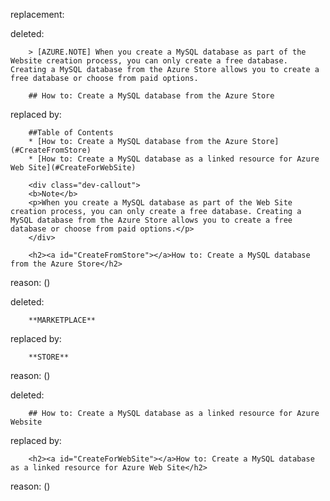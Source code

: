 replacement:

deleted:

		> [AZURE.NOTE] When you create a MySQL database as part of the Website creation process, you can only create a free database. Creating a MySQL database from the Azure Store allows you to create a free database or choose from paid options.
		
		## How to: Create a MySQL database from the Azure Store

replaced by:

		##Table of Contents
		* [How to: Create a MySQL database from the Azure Store](#CreateFromStore)
		* [How to: Create a MySQL database as a linked resource for Azure Web Site](#CreateForWebSite)
		
		<div class="dev-callout"> 
		<b>Note</b> 
		<p>When you create a MySQL database as part of the Web Site creation process, you can only create a free database. Creating a MySQL database from the Azure Store allows you to create a free database or choose from paid options.</p> 
		</div>
		
		<h2><a id="CreateFromStore"></a>How to: Create a MySQL database from the Azure Store</h2>

reason: ()

deleted:

		**MARKETPLACE**

replaced by:

		**STORE**

reason: ()

deleted:

		## How to: Create a MySQL database as a linked resource for Azure Website

replaced by:

		<h2><a id="CreateForWebSite"></a>How to: Create a MySQL database as a linked resource for Azure Web Site</h2>

reason: ()

